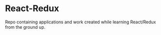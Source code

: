 # React-Redux
Repo containing applications and work created while learning React/Redux from the ground up. 
